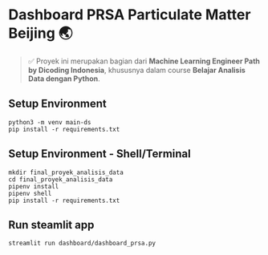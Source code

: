 # Dashboard PRSA Particulate Matter Beijing 🌏
> ✅ Proyek ini merupakan bagian dari **Machine Learning Engineer Path by Dicoding Indonesia**, khususnya dalam course **Belajar Analisis Data dengan Python**.

## Setup Environment
```
python3 -m venv main-ds
pip install -r requirements.txt
```


## Setup Environment - Shell/Terminal

```
mkdir final_proyek_analisis_data
cd final_proyek_analisis_data
pipenv install
pipenv shell
pip install -r requirements.txt
```


## Run steamlit app
```
streamlit run dashboard/dashboard_prsa.py
```
